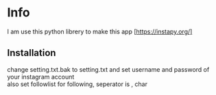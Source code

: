 # Info
I am use this python librery to make this app 
[https://instapy.org/]
  
## Installation
change setting.txt.bak to setting.txt and set username and password of your instagram account  
also set followlist for following, seperator is , char